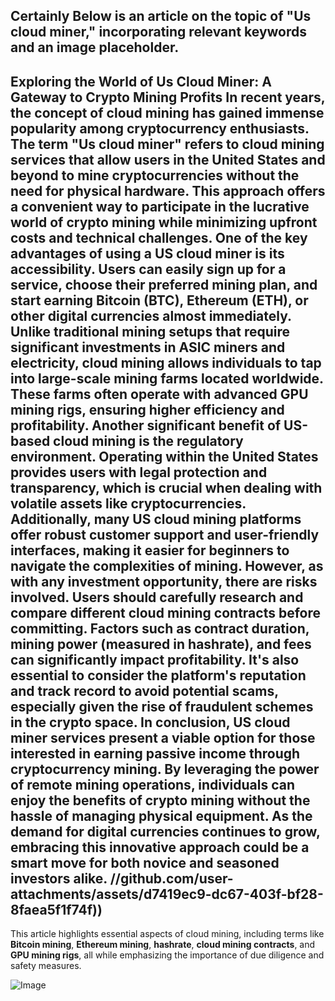 Certainly Below is an article on the topic of "Us cloud miner," incorporating relevant keywords and an image placeholder.
---
**Exploring the World of Us Cloud Miner: A Gateway to Crypto Mining Profits**
In recent years, the concept of **cloud mining** has gained immense popularity among cryptocurrency enthusiasts. The term "Us cloud miner" refers to cloud mining services that allow users in the United States and beyond to mine cryptocurrencies without the need for physical hardware. This approach offers a convenient way to participate in the lucrative world of crypto mining while minimizing upfront costs and technical challenges.
One of the key advantages of using a **US cloud miner** is its accessibility. Users can easily sign up for a service, choose their preferred mining plan, and start earning **Bitcoin (BTC)**, **Ethereum (ETH)**, or other digital currencies almost immediately. Unlike traditional mining setups that require significant investments in **ASIC miners** and electricity, cloud mining allows individuals to tap into large-scale mining farms located worldwide. These farms often operate with advanced **GPU mining rigs**, ensuring higher efficiency and profitability.
Another significant benefit of **US-based cloud mining** is the regulatory environment. Operating within the United States provides users with legal protection and transparency, which is crucial when dealing with volatile assets like cryptocurrencies. Additionally, many US cloud mining platforms offer robust customer support and user-friendly interfaces, making it easier for beginners to navigate the complexities of mining.
However, as with any investment opportunity, there are risks involved. Users should carefully research and compare different **cloud mining contracts** before committing. Factors such as contract duration, mining power (measured in **hashrate**), and fees can significantly impact profitability. It's also essential to consider the platform's reputation and track record to avoid potential scams, especially given the rise of fraudulent schemes in the crypto space.
In conclusion, **US cloud miner** services present a viable option for those interested in earning passive income through cryptocurrency mining. By leveraging the power of remote mining operations, individuals can enjoy the benefits of crypto mining without the hassle of managing physical equipment. As the demand for digital currencies continues to grow, embracing this innovative approach could be a smart move for both novice and seasoned investors alike.
 //github.com/user-attachments/assets/d7419ec9-dc67-403f-bf28-8faea5f1f74f))
--- 
This article highlights essential aspects of cloud mining, including terms like **Bitcoin mining**, **Ethereum mining**, **hashrate**, **cloud mining contracts**, and **GPU mining rigs**, all while emphasizing the importance of due diligence and safety measures.


![Image](https://github.com/user-attachments/assets/d7419ec9-dc67-403f-bf28-8faea5f1f74f)